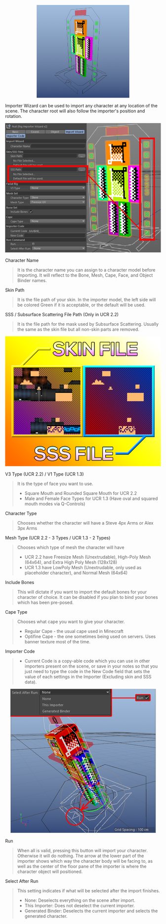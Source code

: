 <p align=center><img src="../images/rig_renderfiles/Importer_Base.png" width="300" height="300"></p>

Importer Wizard can be used to import any character at any location of the scene. The character root will also follow the importer's position and rotation.

<p align=center><img src="../images/importer-setup/0001.png"></p>

Character Name
  > It is the character name you can assign to a character model before importing. It will reflect to the Bone, Mesh, Cape, Face, and Object Binder names.

Skin Path
  > It is the file path of your skin. In the importer model, the left side will be colored Green if it is acceptable, or the default will be used.

SSS / Subsurface Scattering File Path (Only in UCR 2.2)
  > It is the file path for the mask used by Subsurface Scattering. Usually the same as the skin file but all non-skin parts are removed.
  
<p align=center><img src="../images/importer-setup/0003.png"></p>
  
V3 Type (UCR 2.2) / V1 Type (UCR 1.3)
  > It is the type of face you want to use.
  > - Square Mouth and Rounded Square Mouth for UCR 2.2
  > - Male and Female Face Types for UCR 1.3 (Have oval and squared mouth modes via Q-Controls)
  
Character Type
  > Chooses whether the character will have a Steve 4px Arms or Alex 3px Arms
  
Mesh Type (UCR 2.2 - 3 Types / UCR 1.3 - 2 Types)
  > Chooses which type of mesh the character will have
  > - UCR 2.2 have Freesize Mesh (Unextrudable), High-Poly Mesh (64x64), and Extra High Poly Mesh (128x128)
  > - UCR 1.3 have LowPoly Mesh (Unextrudable, only used as placeholder character), and Normal Mesh (64x64)
  
Include Bones
  > This will dictate if you want to import the default bones for your character of choice. It can be disabled if you plan to bind your bones which has been pre-posed.
  
Cape Type
  > Chooses what cape you want to give your character.
  > - Regular Cape - the usual cape used in Minecraft
  > - Optifine Cape - the one sometimes being used on servers. Uses banner texture most of the time.

Importer Code
  > - Current Code is a copy-able code which you can use in other importers present on the scene, or save in your notes so that you just need to type the code in the New Code field that sets the value of each settings in the Importer (Excluding skin and SSS data).

<p align=center><img src="../images/importer-setup/0002.png"></p>

Run
  > When all is valid, pressing this button will import your character. Otherwise it will do nothing. The arrow at the lower part of the importer shows which way the character body will be facing to, as well as the center of the floor pane of the importer is where the character object will positioned.
  
Select After Run
  > This setting indicates if what will be selected after the import finishes.
  >  -  None: Deselects everything on the scene after import.
  >  -  This Importer: Does not deselect the current importer.
  >  -  Generated Binder: Deselects the current importer and selects the generated character.
